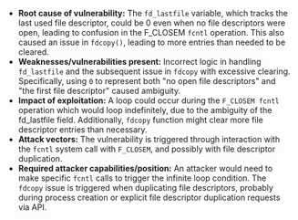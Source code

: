 - **Root cause of vulnerability:** The `fd_lastfile` variable, which tracks the last used file descriptor, could be 0 even when no file descriptors were open, leading to confusion in the F_CLOSEM `fcntl` operation. This also caused an issue in `fdcopy()`, leading to more entries than needed to be cleared.
- **Weaknesses/vulnerabilities present:** Incorrect logic in handling `fd_lastfile` and the subsequent issue in `fdcopy` with excessive clearing. Specifically, using `0` to represent both "no open file descriptors" and "the first file descriptor" caused ambiguity.
- **Impact of exploitation:** A loop could occur during the `F_CLOSEM fcntl` operation which would loop indefinitely, due to the ambiguity of the fd_lastfile field. Additionally, `fdcopy` function might clear more file descriptor entries than necessary.
- **Attack vectors:** The vulnerability is triggered through interaction with the `fcntl` system call with `F_CLOSEM`, and possibly with file descriptor duplication.
- **Required attacker capabilities/position:** An attacker would need to make specific `fcntl` calls to trigger the infinite loop condition. The `fdcopy` issue is triggered when duplicating file descriptors, probably during process creation or explicit file descriptor duplication requests via API.